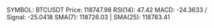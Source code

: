 SYMBOL: BTCUSDT
Price: 118747.98
RSI(14): 47.42
MACD: -24.3633 / Signal: -25.0418
SMA(7): 118726.03 | SMA(25): 118783.41
